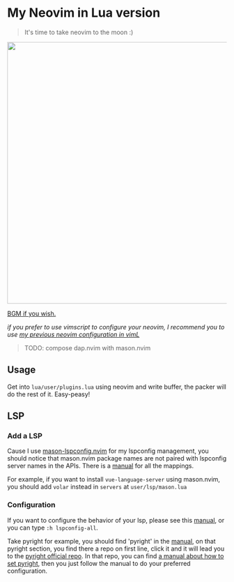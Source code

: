 # My Neovim in Lua version

> It's time to take neovim to the moon :)

<img width=600 src="https://user-images.githubusercontent.com/58795886/202449799-26c6d0f2-6ed4-4332-b493-cb9ef315ef2f.gif" />

<a href="https://music.163.com/#/song?id=632452" target="_blank">BGM if you wish.</a>

*if you prefer to use vimscript to configure your neovim, I recommend you to use [my previous neovim configuration in vimL](https://github.com/Rogerskelamen/nvim)*

> TODO: compose dap.nvim with mason.nvim

## Usage

Get into `lua/user/plugins.lua` using neovim and write buffer, the packer will do the rest of it. Easy-peasy!

## LSP

### Add a LSP

Cause I use [mason-lspconfig.nvim](https://github.com/williamboman/mason-lspconfig.nvim) for my lspconfig management, you should notice that mason.nvim package names are not paired with lspconfig server names in the APIs. There is a [manual](https://github.com/williamboman/mason-lspconfig.nvim/blob/main/doc/server-mapping.md) for all the mappings.

For example, if you want to install `vue-language-server` using mason.nvim, you should add `volar` instead in `servers` at `user/lsp/mason.lua`

### Configuration

If you want to configure the behavior of your lsp, please see this [manual](https://github.com/neovim/nvim-lspconfig/blob/master/doc/server_configurations.md), or you can type `:h lspconfig-all`.

Take pyright for example, you should find 'pyright' in the [manual](https://github.com/neovim/nvim-lspconfig/blob/master/doc/server_configurations.md), on that pyright section, you find there a repo on first line, click it and it will lead you to the [pyright official repo](https://github.com/microsoft/pyright). In that repo, you can find [a manual about how to set pyright](https://github.com/microsoft/pyright/blob/main/docs/settings.md), then you just follow the manual to do your preferred configuration.
